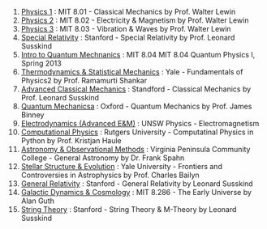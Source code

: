 1. [Physics 1](https://youtube.com/playlist?list=PLyQSN7X0ro203puVhQsmCj9qhlFQ-As8e&si=dsL-hzLk9ixGzi41) : MIT 8.01 - Classical Mechanics by Prof. Walter Lewin
2. [Physics 2](https://www.youtube.com/playlist?list=PLyQSN7X0ro2314mKyUiOILaOC2hk6Pc3j) : MIT 8.02 - Electricity & Magnetism by Prof. Walter Lewin
3. [Physics 3](https://www.youtube.com/playlist?list=PLyQSN7X0ro22WeXM2QCKJm2NP_xHpGV89) : MIT 8.03 - Vibration & Waves by Prof. Walter Lewin
4. [Special Relativity](https://www.youtube.com/playlist?list=PLD9DDFBDC338226CA) : Stanford - Special Relativity by Prof. Leonard Susskind
5. [Intro to Quantum Mechnanics](https://www.youtube.com/playlist?list=PLUl4u3cNGP61-9PEhRognw5vryrSEVLPr) : MIT 8.04 MIT 8.04 Quantum Physics I, Spring 2013
6. [Thermodynamics & Statistical Mechanics](https://www.youtube.com/playlist?list=PLD07B2225BB40E582) : Yale - Fundamentals of Physics2 by Prof. Ramamurti Shankar
7. [Advanced Classical Mechanics](https://www.youtube.com/playlist?list=PL47F408D36D4CF129) : Standford - Classical Mechanics by Prof. Leonard Susskind
8. [Quantum Mechanicsa](https://www.youtube.com/playlist?list=PLaNkJORnlhZmMOE7cntq-biNCgxy203YJ) : Oxford - Quantum Mechanics by Prof. James Binney
9. [Electrodynamics (Advanced E&M)](https://www.youtube.com/playlist?list=PLRXOxB3SJmi07vGox-fvOmfTqqgFV-JMS) : UNSW Physics - Electromagnetism
10. [Computational Physics](https://www.youtube.com/playlist?list=PLXmUYdQdC9IGv61Y1lhGBH0NsDQRdwcJE) : Rutgers University - Computatinal Physics in Python by Prof. Kristjan Haule
11. [Astronomy & Observational Methods](https://www.youtube.com/playlist?list=PLNycEeeRg4mXbYSrbzsAdubj1qcubqsz-) : Virginia Peninsula Community College - General Astronomy by Dr. Frank Spahn
12. [Stellar Structure & Evolution](https://www.youtube.com/playlist?list=PL4B018ABA8BD3FFB8) : Yale University - Frontiers and Controversies in Astrophysics by Prof. Charles Bailyn
13. [General Relativity](https://www.youtube.com/playlist?list=PL9YY-u_YWqQQQKEP9zn5J2YvRnBGR13DR) : Stanford - General Relativity by Leonard Susskind
14. [Galactic Dynamics & Cosmology](https://www.youtube.com/playlist?list=PLUl4u3cNGP61Bf9I0WDDriuDqEnywoxra) : MIT 8.286 - The Early Universe by Alan Guth
15. [String Theory](https://www.youtube.com/playlist?list=PLAk3_5JJVYZuuXvmT3QFTfsKG_Zoj59Wu) : Stanford - String Theory & M-Theory by Leonard Susskind
